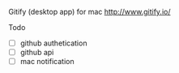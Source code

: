 Gitify (desktop app) for mac http://www.gitify.io/

Todo
- [ ] github authetication
- [ ] github api
- [ ] mac notification
